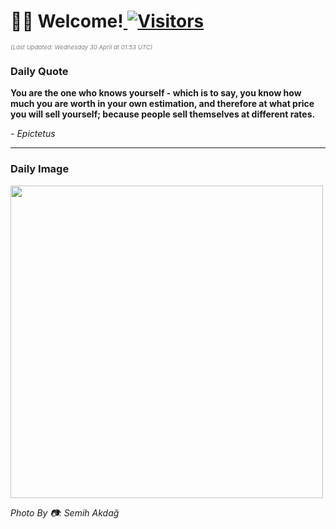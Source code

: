 <h1>👋🏽 Welcome!<a href="https://github.com/OmitNomis/"> <img src="https://visitor-badge.laobi.icu/badge?page_id=OmitNomis" alt="Visitors"></a></h1>

<i><p style="font-size: 0.6rem; color:gray">(Last Updated: Wednesday 30 April at 01:53 UTC)</p></i>

<h3> Daily Quote </h3>
<b><p>You are the one who knows yourself - which is to say, you know how much you are worth in your own estimation, and therefore at what price you will sell yourself; because people sell themselves at different rates.</p></b>
<i><caption style="font-size: 0.8rem; color:gray;">- Epictetus</caption></i>


<hr>

<h3>Daily Image</h3>
<a href="https://images.pexels.com/photos/31800087/pexels-photo-31800087.jpeg" target="_blank"><img style="height:500px;" src="https://images.pexels.com/photos/31800087/pexels-photo-31800087.jpeg"/></a>

<i><caption style="font-size: 0.8rem; color:gray;"> Photo By 📷: Semih Akdağ</caption></i>

